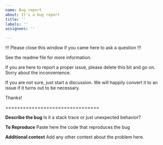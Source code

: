 ```yaml
---
name: Bug report
about: It's a bug report
title: ''
labels: ''
assignees: ''

---
```


!!! Please close this window if you came here to ask a question !!!

See the readme file for more information.

If you are here to report a proper issue, please delete this bit and go on. Sorry about the inconvenience.

If you are not sure, just start a discussion. We will happily convert it to an issue if it turns out to be necessary.

 Thanks!

================================

**Describe the bug**
Is it a stack trace or just unexpected behavior?

**To Reproduce**
Paste here the code that reproduces the bug

**Additional context**
Add any other context about the problem here.
